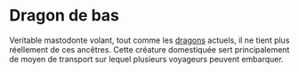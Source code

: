 # Dragon de bas

Veritable mastodonte volant, tout comme les [dragons](/bestiaire/dragon.md) actuels, il ne tient plus réellement de ces ancêtres. Cette créature domestiquée sert principalement de moyen de transport sur lequel plusieurs voyageurs peuvent embarquer.
